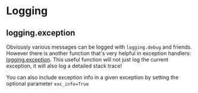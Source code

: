 # Logging

## logging.exception

Obviously various messages can be logged with `logging.debug` and friends.
However there is another function that's very helpful in exception handlers: [logging.exception](https://docs.python.org/3/library/logging.html#logging.exception).
This useful function will not just log the current exception, it will also log a detailed stack trace!

You can also include exception info in a given exception by setting the optional parameter `exc_info=True`
